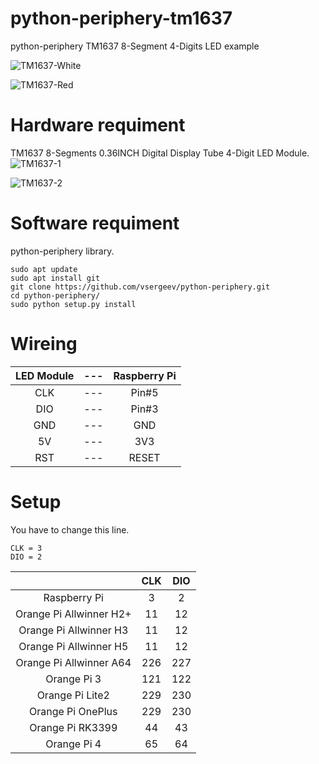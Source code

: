 # python-periphery-tm1637
python-periphery TM1637 8-Segment 4-Digits LED example

![TM1637-White](https://user-images.githubusercontent.com/6020549/90970987-5b45e480-e546-11ea-854b-c11eaf146ac8.JPG)

![TM1637-Red](https://user-images.githubusercontent.com/6020549/90970988-5e40d500-e546-11ea-84bf-55ff035998f3.JPG)

# Hardware requiment
TM1637 8-Segments 0.36INCH Digital Display Tube 4-Digit LED Module.   
![TM1637-1](https://user-images.githubusercontent.com/6020549/90970978-52551300-e546-11ea-9764-4527ce3c6a49.JPG)

![TM1637-2](https://user-images.githubusercontent.com/6020549/90970981-5719c700-e546-11ea-8e48-ac4c0d7b5dc6.JPG)

# Software requiment
python-periphery library.   

```
sudo apt update
sudo apt install git
git clone https://github.com/vsergeev/python-periphery.git
cd python-periphery/
sudo python setup.py install
```

# Wireing
|LED Module|---|Raspberry Pi|
|:-:|:-:|:-:|
|CLK|---|Pin#5|
|DIO|---|Pin#3|
|GND|---|GND|
|5V|---|3V3|
|RST|---|RESET|

# Setup
You have to change this line.   
```
CLK = 3
DIO = 2
```

||CLK|DIO|
|:-:|:-:|:-:|
|Raspberry Pi|3|2|
|Orange Pi Allwinner H2+|11|12|
|Orange Pi Allwinner H3|11|12|
|Orange Pi Allwinner H5|11|12|
|Orange Pi Allwinner A64|226|227|
|Orange Pi 3|121|122|
|Orange Pi Lite2|229|230|
|Orange Pi OnePlus|229|230|
|Orange Pi RK3399|44|43|
|Orange Pi 4|65|64|


